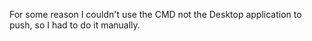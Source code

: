 For some reason I couldn't use the CMD not the Desktop application to push, so I had to do it manually. 
